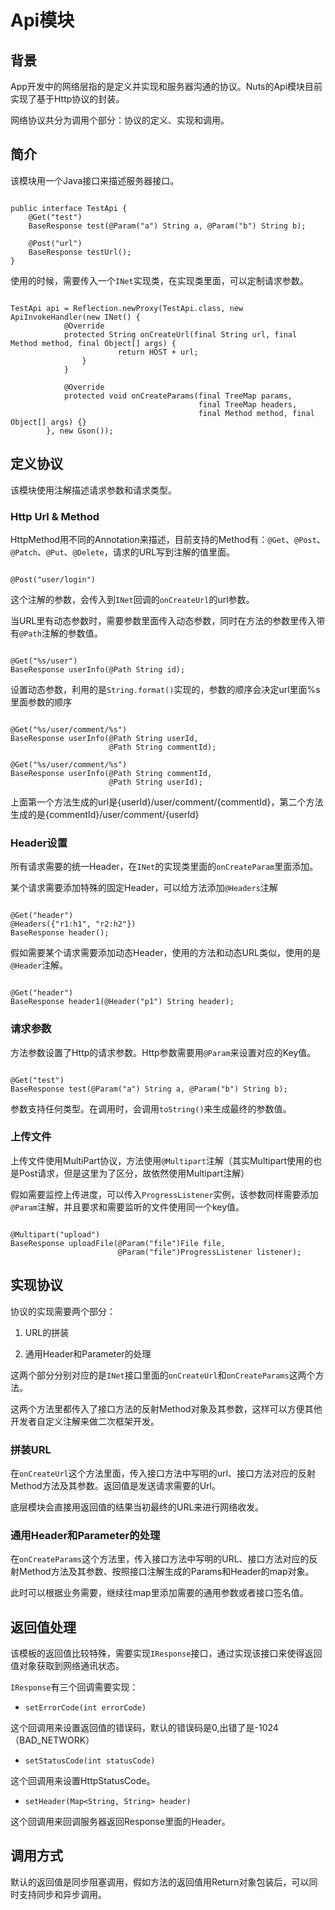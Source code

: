 # Api模块

## 背景

App开发中的网络层指的是定义并实现和服务器沟通的协议。Nuts的Api模块目前实现了基于Http协议的封装。

网络协议共分为调用个部分：协议的定义、实现和调用。

## 简介

该模块用一个Java接口来描述服务器接口。

<pre><code>
public interface TestApi {
    @Get("test")
    BaseResponse test(@Param("a") String a, @Param("b") String b);

    @Post("url")
    BaseResponse testUrl();
}
</code></pre>

使用的时候，需要传入一个`INet`实现类，在实现类里面，可以定制请求参数。

<pre><code>
TestApi api = Reflection.newProxy(TestApi.class, new ApiInvokeHandler(new INet() {
            @Override
            protected String onCreateUrl(final String url, final Method method, final Object[] args) {
                        return HOST + url;
                }
            }

            @Override
            protected void onCreateParams(final TreeMap<String, String> params, 
                                          final TreeMap<String, String> headers, 
                                          final Method method, final Object[] args) {}
        }, new Gson());
</code></pre>

## 定义协议

该模块使用注解描述请求参数和请求类型。

### Http Url & Method

HttpMethod用不同的Annotation来描述，目前支持的Method有：`@Get`、`@Post`、`@Patch`、`@Put`、`@Delete`，请求的URL写到注解的值里面。

<pre><code>
@Post("user/login")
</code></pre>

这个注解的参数，会传入到`INet`回调的`onCreateUrl`的url参数。

当URL里有动态参数时，需要参数里面传入动态参数，同时在方法的参数里传入带有`@Path`注解的参数值。

<pre><code>
@Get("%s/user")
BaseResponse userInfo(@Path String id);
</code></pre>

设置动态参数，利用的是`String.format()`实现的，参数的顺序会决定url里面%s里面参数的顺序

<pre><code>
@Get("%s/user/comment/%s")
BaseResponse userInfo(@Path String userId,
                      @Path String commentId);
                      
@Get("%s/user/comment/%s")
BaseResponse userInfo(@Path String commentId,
                      @Path String userId);
</code></pre>

上面第一个方法生成的url是{userId}/user/comment/{commentId}，第二个方法生成的是{commentId}/user/comment/{userId}

### Header设置

所有请求需要的统一Header，在`INet`的实现类里面的`onCreateParam`里面添加。

某个请求需要添加特殊的固定Header，可以给方法添加`@Headers`注解

<pre><code>
@Get("header")
@Headers({"r1:h1", "r2:h2"})
BaseResponse header();
</code></pre>

假如需要某个请求需要添加动态Header，使用的方法和动态URL类似，使用的是`@Header`注解。

<pre><code>
@Get("header")
BaseResponse header1(@Header("p1") String header);
</code></pre>

### 请求参数

方法参数设置了Http的请求参数。Http参数需要用`@Param`来设置对应的Key值。

<pre><code>
@Get("test")
BaseResponse test(@Param("a") String a, @Param("b") String b);
</code></pre>

参数支持任何类型。在调用时，会调用`toString()`来生成最终的参数值。

### 上传文件

上传文件使用MultiPart协议，方法使用`@Multipart`注解（其实Multipart使用的也是Post请求，但是这里为了区分，故依然使用Multipart注解）

假如需要监控上传进度，可以传入`ProgressListener`实例，该参数同样需要添加`@Param`注解，并且要求和需要监听的文件使用同一个key值。

<pre><code>
@Multipart("upload")
BaseResponse uploadFile(@Param("file")File file,
                        @Param("file")ProgressListener listener);
</code></pre>

## 实现协议

协议的实现需要两个部分：

1. URL的拼装

2. 通用Header和Parameter的处理

这两个部分分别对应的是`INet`接口里面的`onCreateUrl`和`onCreateParams`这两个方法。

这两个方法里都传入了接口方法的反射Method对象及其参数，这样可以方便其他开发者自定义注解来做二次框架开发。

### 拼装URL

在`onCreateUrl`这个方法里面，传入接口方法中写明的url、接口方法对应的反射Method方法及其参数。返回值是发送请求需要的Url。

底层模块会直接用返回值的结果当初最终的URL来进行网络收发。

### 通用Header和Parameter的处理

在`onCreateParams`这个方法里，传入接口方法中写明的URL、接口方法对应的反射Method方法及其参数、按照接口注解生成的Params和Header的map对象。

此时可以根据业务需要，继续往map里添加需要的通用参数或者接口签名值。

## 返回值处理

该模板的返回值比较特殊，需要实现`IResponse`接口，通过实现该接口来使得返回值对象获取到网络通讯状态。

`IResponse`有三个回调需要实现：

* `setErrorCode(int errorCode)` 

这个回调用来设置返回值的错误码，默认的错误码是0,出错了是-1024（BAD_NETWORK）

* `setStatusCode(int statusCode)`

这个回调用来设置HttpStatusCode。

* `setHeader(Map<String, String> header)`

这个回调用来回调服务器返回Response里面的Header。

## 调用方式

默认的返回值是同步阻塞调用，假如方法的返回值用Return对象包装后，可以同时支持同步和异步调用。
